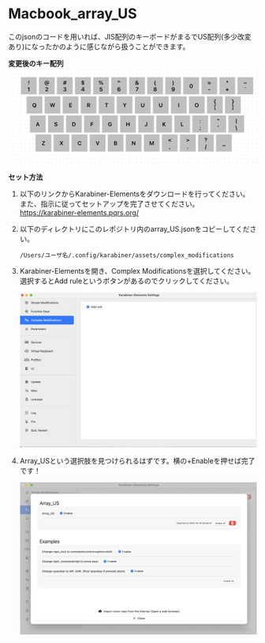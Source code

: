 # Macbook_array_US
このjsonのコードを用いれば、JIS配列のキーボードがまるでUS配列(多少改変あり)になったかのように感じながら扱うことができます。

**変更後のキー配列**
![変更後の配列](material/from_JIS_to_US.jpg "From-JIS-to-US")

**セット方法**
1. 以下のリンクからKarabiner-Elementsをダウンロードを行ってください。
   また、指示に従ってセットアップを完了させてください。
   https://karabiner-elements.pqrs.org/

2. 以下のディレクトリにこのレポジトリ内のarray_US.jsonをコピーしてください。
   ```
   /Users/ユーザ名/.config/karabiner/assets/complex_modifications
   ```

3. Karabiner-Elementsを開き、Complex Modificationsを選択してください。
   選択するとAdd ruleというボタンがあるのでクリックしてください。

   ![Complex-Modifications画面](material/Complex_Modifications.png "From-JIS-to-US")

4. Array_USという選択肢を見つけられるはずです。横の+Enableを押せば完了です！

   ![Array_US](material/Array_US.png "From-JIS-to-US")
